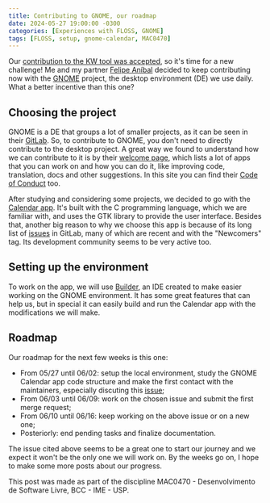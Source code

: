 ```yaml
---
title: Contributing to GNOME, our roadmap
date: 2024-05-27 19:00:00 -0300
categories: [Experiences with FLOSS, GNOME]
tags: [FLOSS, setup, gnome-calendar, MAC0470]
---
```


Our [contribution to the KW tool was accepted](https://otavioolsilva.github.io/posts/contributing-to-kw/#update-pull-request-accepted), so it's time for a new challenge! Me and my partner [Felipe Aníbal](https://felipeanibal.github.io/sl) decided to keep contributing now with the [GNOME](https://www.gnome.org/) project, the desktop environment (DE) we use daily. What a better incentive than this one?

## Choosing the project

GNOME is a DE that groups a lot of smaller projects, as it can be seen in their [GitLab](https://gitlab.gnome.org/GNOME). So, to contribute to GNOME, you don't need to directly contribute to the desktop project. A great way we found to understand how we can contribute to it is by their [welcome page](https://welcome.gnome.org/), which lists a lot of apps that you can work on and how you can do it, like improving code, translation, docs and other suggestions. In this site you can find their [Code of Conduct](https://conduct.gnome.org/) too.

After studying and considering some projects, we decided to go with the [Calendar app](https://welcome.gnome.org/en/app/Calendar/). It's built with the C programming language, which we are familiar with, and uses the GTK library to provide the user interface. Besides that, another big reason to why we choose this app is because of its long list of [issues](https://gitlab.gnome.org/GNOME/gnome-calendar/-/issues) in GitLab, many of which are recent and with the "Newcomers" tag. Its development community seems to be very active too.

## Setting up the environment

To work on the app, we will use [Builder](https://wiki.gnome.org/Apps/Builder), an IDE created to make easier working on the GNOME environment. It has some great features that can help us, but in special it can easily build and run the Calendar app with the modifications we will make.

## Roadmap

Our roadmap for the next few weeks is this one:

- From 05/27 until 06/02: setup the local environment, study the GNOME Calendar app code structure and make the first contact with the maintainers, especially discuting this [issue](https://gitlab.gnome.org/GNOME/gnome-calendar/-/issues/1232);
- From 06/03 until 06/09: work on the chosen issue and submit the first merge request;
- From 06/10 until 06/16: keep working on the above issue or on a new one;
- Posteriorly: end pending tasks and finalize documentation.

The issue cited above seems to be a great one to start our journey and we expect it won't be the only one we will work on. By the weeks go on, I hope to make some more posts about our progress.

This post was made as part of the discipline MAC0470 - Desenvolvimento de Software Livre, BCC - IME - USP.

